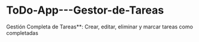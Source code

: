 # ToDo-App---Gestor-de-Tareas
Gestión Completa de Tareas**: Crear, editar, eliminar y marcar tareas como completadas 
